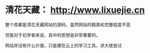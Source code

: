 # 清花天藏： http://www.lixuejie.cn

整个库都是清花天藏网站的源码，虽然网站的精美和完整程度不高

但是对于初学者来说，其中的思想是非常重要的。

网站并没有什么价值，只是建在云上的学习工具，求大佬放过
